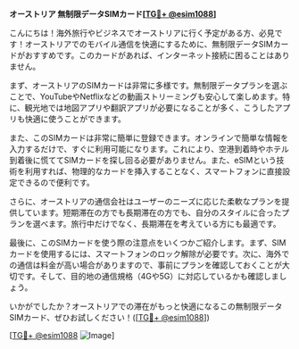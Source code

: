 **オーストリア 無制限データSIMカード[[TG💪+ @esim1088](https://t.me/s/esim1088)]**

こんにちは！海外旅行やビジネスでオーストリアに行く予定がある方、必見です！オーストリアでのモバイル通信を快適にするために、無制限データSIMカードがおすすめです。このカードがあれば、インターネット接続に困ることはありません。

まず、オーストリアのSIMカードは非常に多様です。無制限データプランを選ぶことで、YouTubeやNetflixなどの動画ストリーミングも安心して楽しめます。特に、観光地では地図アプリや翻訳アプリが必要になることが多く、こうしたアプリも快適に使うことができます。

また、このSIMカードは非常に簡単に登録できます。オンラインで簡単な情報を入力するだけで、すぐに利用可能になります。これにより、空港到着時やホテル到着後に慌ててSIMカードを探し回る必要がありません。また、eSIMという技術を利用すれば、物理的なカードを挿入することなく、スマートフォンに直接設定できるので便利です。

さらに、オーストリアの通信会社はユーザーのニーズに応じた柔軟なプランを提供しています。短期滞在の方でも長期滞在の方でも、自分のスタイルに合ったプランを選べます。旅行中だけでなく、長期滞在を考えている方にも最適です。

最後に、このSIMカードを使う際の注意点をいくつかご紹介します。まず、SIMカードを使用するには、スマートフォンのロック解除が必要です。次に、海外での通信は料金が高い場合がありますので、事前にプランを確認しておくことが大切です。そして、目的地の通信規格（4Gや5G）に対応しているかも確認しましょう。

いかがでしたか？オーストリアでの滞在がもっと快適になるこの無制限データSIMカード、ぜひお試しください！([[TG💪+ @esim1088](https://t.me/s/esim1088)])

[[TG💪+ @esim1088](https://t.me/s/esim1088) ![Image](https://i.postimg.cc/Y0z9fWf4/image.png)]
